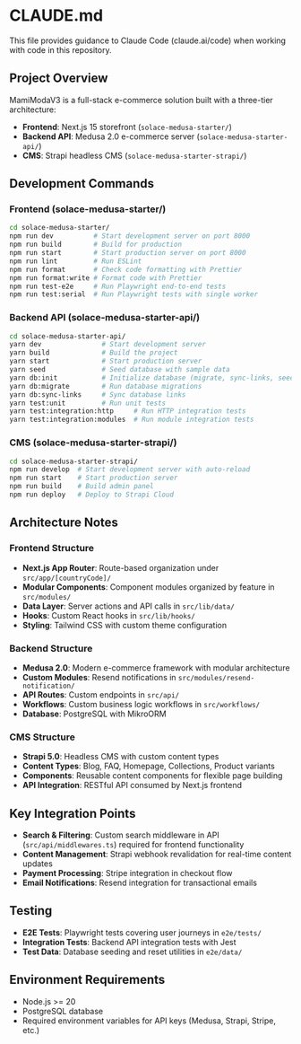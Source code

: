 # CLAUDE.md

This file provides guidance to Claude Code (claude.ai/code) when working with code in this repository.

## Project Overview

MamiModaV3 is a full-stack e-commerce solution built with a three-tier architecture:

- **Frontend**: Next.js 15 storefront (`solace-medusa-starter/`) 
- **Backend API**: Medusa 2.0 e-commerce server (`solace-medusa-starter-api/`)
- **CMS**: Strapi headless CMS (`solace-medusa-starter-strapi/`)

## Development Commands

### Frontend (solace-medusa-starter/)
```bash
cd solace-medusa-starter/
npm run dev          # Start development server on port 8000
npm run build        # Build for production
npm run start        # Start production server on port 8000
npm run lint         # Run ESLint
npm run format       # Check code formatting with Prettier
npm run format:write # Format code with Prettier
npm run test-e2e     # Run Playwright end-to-end tests
npm run test:serial  # Run Playwright tests with single worker
```

### Backend API (solace-medusa-starter-api/)
```bash
cd solace-medusa-starter-api/
yarn dev               # Start development server
yarn build             # Build the project
yarn start             # Start production server
yarn seed              # Seed database with sample data
yarn db:init           # Initialize database (migrate, sync-links, seed)
yarn db:migrate        # Run database migrations
yarn db:sync-links     # Sync database links
yarn test:unit         # Run unit tests
yarn test:integration:http     # Run HTTP integration tests
yarn test:integration:modules  # Run module integration tests
```

### CMS (solace-medusa-starter-strapi/)
```bash
cd solace-medusa-starter-strapi/
npm run develop  # Start development server with auto-reload
npm run start    # Start production server
npm run build    # Build admin panel
npm run deploy   # Deploy to Strapi Cloud
```

## Architecture Notes

### Frontend Structure
- **Next.js App Router**: Route-based organization under `src/app/[countryCode]/`
- **Modular Components**: Component modules organized by feature in `src/modules/`
- **Data Layer**: Server actions and API calls in `src/lib/data/`
- **Hooks**: Custom React hooks in `src/lib/hooks/`
- **Styling**: Tailwind CSS with custom theme configuration

### Backend Structure  
- **Medusa 2.0**: Modern e-commerce framework with modular architecture
- **Custom Modules**: Resend notifications in `src/modules/resend-notification/`
- **API Routes**: Custom endpoints in `src/api/`
- **Workflows**: Custom business logic workflows in `src/workflows/`
- **Database**: PostgreSQL with MikroORM

### CMS Structure
- **Strapi 5.0**: Headless CMS with custom content types
- **Content Types**: Blog, FAQ, Homepage, Collections, Product variants
- **Components**: Reusable content components for flexible page building
- **API Integration**: RESTful API consumed by Next.js frontend

## Key Integration Points

- **Search & Filtering**: Custom search middleware in API (`src/api/middlewares.ts`) required for frontend functionality
- **Content Management**: Strapi webhook revalidation for real-time content updates
- **Payment Processing**: Stripe integration in checkout flow
- **Email Notifications**: Resend integration for transactional emails

## Testing

- **E2E Tests**: Playwright tests covering user journeys in `e2e/tests/`
- **Integration Tests**: Backend API integration tests with Jest
- **Test Data**: Database seeding and reset utilities in `e2e/data/`

## Environment Requirements

- Node.js >= 20
- PostgreSQL database
- Required environment variables for API keys (Medusa, Strapi, Stripe, etc.)